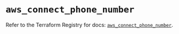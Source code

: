 # `aws_connect_phone_number`

Refer to the Terraform Registry for docs: [`aws_connect_phone_number`](https://registry.terraform.io/providers/hashicorp/aws/5.100.0/docs/resources/connect_phone_number).

